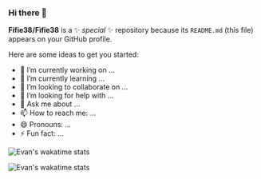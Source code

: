### Hi there 👋


**Fifie38/Fifie38** is a ✨ _special_ ✨ repository because its `README.md` (this file) appears on your GitHub profile.

Here are some ideas to get you started:

- 🔭 I’m currently working on ...
- 🌱 I’m currently learning ...
- 👯 I’m looking to collaborate on ...
- 🤔 I’m looking for help with ...
- 💬 Ask me about ...
- 📫 How to reach me: ...
- 😄 Pronouns: ...
- ⚡ Fun fact: ...



![Evan's wakatime stats](https://github-readme-stats.vercel.app/api/wakatime?username=Fifie38&theme=city_lights)

![Evan's wakatime stats](https://github-readme-stats.vercel.app/api/top-langs?username=Fifie38&theme=city_lights)
